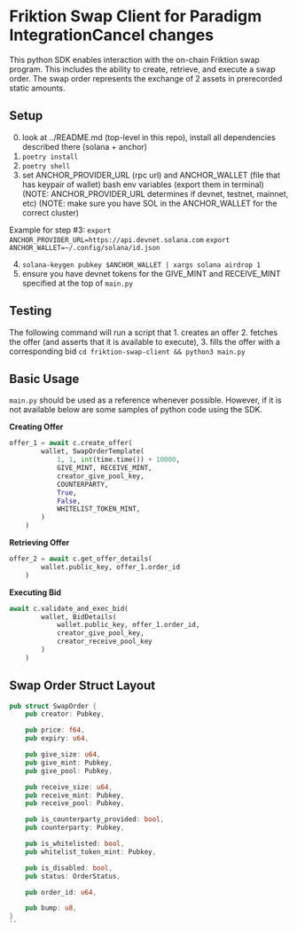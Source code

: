 # Friktion Swap Client for Paradigm IntegrationCancel changes

This python SDK enables interaction with the on-chain Friktion swap program. This includes the ability to create, retrieve, and execute a swap order. The swap order represents the exchange of 2 assets in prerecorded static amounts.


## Setup

0. look at ../README.md (top-level in this repo), install all dependencies described there (solana + anchor)
1. ```poetry install```
2. ```poetry shell```
3. set ANCHOR_PROVIDER_URL (rpc url) and ANCHOR_WALLET (file that has keypair of wallet) bash env variables (export them in terminal)
      (NOTE: ANCHOR_PROVIDER_URL determines if devnet, testnet, mainnet, etc)
      (NOTE: make sure you have SOL in the ANCHOR_WALLET for the correct cluster)

Example for step #3: 
     ```export ANCHOR_PROVIDER_URL=https://api.devnet.solana.com```
     ```export ANCHOR_WALLET=~/.config/solana/id.json```
    
4. ```solana-keygen pubkey $ANCHOR_WALLET | xargs solana airdrop 1```
5. ensure you have devnet tokens for the GIVE_MINT and RECEIVE_MINT specified at the top of ```main.py```

## Testing

The following command will run a script that 1. creates an offer 2. fetches the offer (and asserts that it is available to execute), 3. fills the offer with a corresponding bid
```cd friktion-swap-client && python3 main.py```

## Basic Usage

```main.py``` should be used as a reference whenever possible. However, if it is not available below are some samples of python code using the SDK.

**Creating Offer**
```python   
offer_1 = await c.create_offer(
        wallet, SwapOrderTemplate(
            1, 1, int(time.time()) + 10000,
            GIVE_MINT, RECEIVE_MINT,
            creator_give_pool_key,
            COUNTERPARTY,
            True,
            False,
            WHITELIST_TOKEN_MINT,
        )
    )
```

**Retrieving Offer**
```python
offer_2 = await c.get_offer_details(
        wallet.public_key, offer_1.order_id
    )
```

**Executing Bid**
```python
await c.validate_and_exec_bid(
        wallet, BidDetails(
            wallet.public_key, offer_1.order_id,
            creator_give_pool_key,
            creator_receive_pool_key
        )
    )
```


## Swap Order Struct Layout

```rust
pub struct SwapOrder {
    pub creator: Pubkey,

    pub price: f64,
    pub expiry: u64,

    pub give_size: u64,
    pub give_mint: Pubkey,
    pub give_pool: Pubkey,

    pub receive_size: u64,
    pub receive_mint: Pubkey,
    pub receive_pool: Pubkey,

    pub is_counterparty_provided: bool,
    pub counterparty: Pubkey,

    pub is_whitelisted: bool,
    pub whitelist_token_mint: Pubkey,

    pub is_disabled: bool,
    pub status: OrderStatus,

    pub order_id: u64,

    pub bump: u8,
}
``

